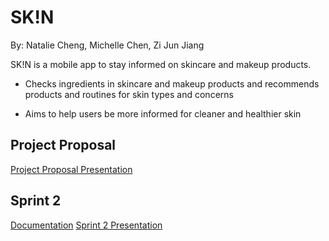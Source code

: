 # SK!N
By: Natalie Cheng, Michelle Chen, Zi Jun Jiang 

SK!N is a mobile app to stay informed on skincare and makeup products. 

- Checks ingredients in skincare and makeup products and recommends products and routines for skin types and concerns 

- Aims to help users be more informed for cleaner and healthier skin

## Project Proposal

[Project Proposal Presentation](https://docs.google.com/presentation/d/1HA-hRuZMcxMNO_6pZSeGNoWvcBMl8vDhSBcoBMVreTY/edit?usp=sharing)


## Sprint 2
[Documentation](https://docs.google.com/document/d/1gKtSpog2-IPfDf46LMAtFPXgFcFGtAyRPUBB9NXIjI8/edit?usp=sharing)
[Sprint 2 Presentation](https://docs.google.com/presentation/d/1y4Fh0YGUWRA_avf8WDi2FVfD76mDIGoN1RulmP_I9Dc/edit?usp=sharing)
